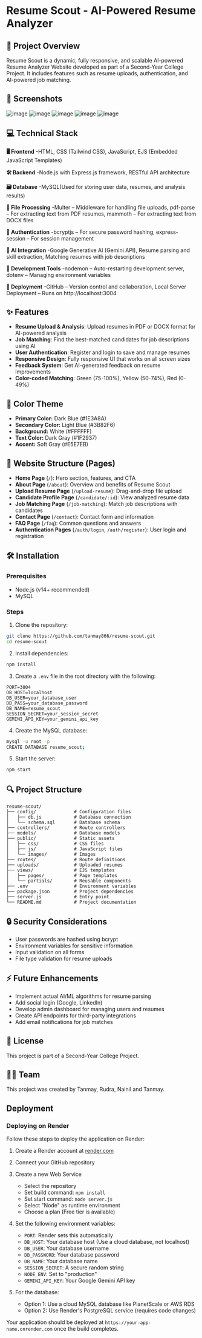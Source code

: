 # Resume Scout - AI-Powered Resume Analyzer

## 🚀 Project Overview
Resume Scout is a dynamic, fully responsive, and scalable AI-powered Resume Analyzer Website developed as part of a Second-Year College Project. It includes features such as resume uploads, authentication, and AI-powered job matching.

## 📸 Screenshots
![image](https://github.com/user-attachments/assets/16476c0c-9e94-4248-a2a7-e93850555911)
![image](https://github.com/user-attachments/assets/bcc25d08-8705-46c2-a1f9-70773d0caaf9)
![image](https://github.com/user-attachments/assets/ff008df0-7155-4966-b3dd-c3e44cb1b2df)
![image](https://github.com/user-attachments/assets/e7e44e2e-754e-47bc-88f0-c1d852f087f9)
![image](https://github.com/user-attachments/assets/b51b5604-dea9-4b30-888f-c620fbf729c8)






## 💻 Technical Stack
**🖥️ Frontend**
-HTML, CSS (Tailwind CSS), JavaScript, EJS (Embedded JavaScript Templates)

**🛠️ Backend**
-Node.js with Express.js framework, RESTful API architecture

**🗃️ Database**
-MySQL(Used for storing user data, resumes, and analysis results)

**📄 File Processing**
-Multer – Middleware for handling file uploads, pdf-parse – For extracting text from PDF resumes, mammoth – For extracting text from DOCX files

**🔐 Authentication**
-bcryptjs – For secure password hashing, express-session – For session management

**🤖 AI Integration**
-Google Generative AI (Gemini API), Resume parsing and skill extraction, Matching resumes with job descriptions

**🧰 Development Tools**
-nodemon – Auto-restarting development server, dotenv – Managing environment variables

**🚀 Deployment**
-GitHub – Version control and collaboration, Local Server Deployment – Runs on http://localhost:3004 

## ✨ Features
- **Resume Upload & Analysis**: Upload resumes in PDF or DOCX format for AI-powered analysis
- **Job Matching**: Find the best-matched candidates for job descriptions using AI
- **User Authentication**: Register and login to save and manage resumes
- **Responsive Design**: Fully responsive UI that works on all screen sizes
- **Feedback System**: Get AI-generated feedback on resume improvements
- **Color-coded Matching**: Green (75-100%), Yellow (50-74%), Red (0-49%)

## 🎨 Color Theme
- **Primary Color:** Dark Blue (#1E3A8A)
- **Secondary Color:** Light Blue (#3B82F6)
- **Background:** White (#FFFFFF)
- **Text Color:** Dark Gray (#1F2937)
- **Accent:** Soft Gray (#E5E7EB)

## 📌 Website Structure (Pages)
- **Home Page** (`/`): Hero section, features, and CTA
- **About Page** (`/about`): Overview and benefits of Resume Scout
- **Upload Resume Page** (`/upload-resume`): Drag-and-drop file upload
- **Candidate Profile Page** (`/candidate/:id`): View analyzed resume data
- **Job Matching Page** (`/job-matching`): Match job descriptions with candidates
- **Contact Page** (`/contact`): Contact form and information
- **FAQ Page** (`/faq`): Common questions and answers
- **Authentication Pages** (`/auth/login`, `/auth/register`): User login and registration

## 🛠️ Installation

### Prerequisites
- Node.js (v14+ recommended)
- MySQL

### Steps
1. Clone the repository:
```bash
git clone https://github.com/tanmay866/resume-scout.git
cd resume-scout
```

2. Install dependencies:
```bash
npm install
```

3. Create a `.env` file in the root directory with the following:
```
PORT=3004
DB_HOST=localhost
DB_USER=your_database_user
DB_PASS=your_database_password
DB_NAME=resume_scout
SESSION_SECRET=your_session_secret
GEMINI_API_KEY=your_gemini_api_key
```

4. Create the MySQL database:
```bash
mysql -u root -p
CREATE DATABASE resume_scout;
```

5. Start the server:
```bash
npm start
```

## 🔍 Project Structure
```
resume-scout/
├── config/              # Configuration files
│   ├── db.js            # Database connection
│   └── schema.sql       # Database schema
├── controllers/         # Route controllers
├── models/              # Database models
├── public/              # Static assets
│   ├── css/             # CSS files
│   ├── js/              # JavaScript files
│   └── images/          # Images
├── routes/              # Route definitions
├── uploads/             # Uploaded resumes
├── views/               # EJS templates
│   ├── pages/           # Page templates
│   └── partials/        # Reusable components
├── .env                 # Environment variables
├── package.json         # Project dependencies
├── server.js            # Entry point
└── README.md            # Project documentation
```

## 🔒 Security Considerations
- User passwords are hashed using bcrypt
- Environment variables for sensitive information
- Input validation on all forms
- File type validation for resume uploads

## ⚡ Future Enhancements
- Implement actual AI/ML algorithms for resume parsing
- Add social login (Google, LinkedIn)
- Develop admin dashboard for managing users and resumes
- Create API endpoints for third-party integrations
- Add email notifications for job matches

## 📄 License
This project is part of a Second-Year College Project.

## 👨‍💻 Team
This project was created by Tanmay, Rudra, Nainil and Tanmay.

## Deployment

### Deploying on Render

Follow these steps to deploy the application on Render:

1. Create a Render account at [render.com](https://render.com/)
2. Connect your GitHub repository
3. Create a new Web Service
   - Select the repository
   - Set build command: `npm install`
   - Set start command: `node server.js`
   - Select "Node" as runtime environment
   - Choose a plan (Free tier is available)

4. Set the following environment variables:
   - `PORT`: Render sets this automatically
   - `DB_HOST`: Your database host (Use a cloud database, not localhost)
   - `DB_USER`: Your database username
   - `DB_PASSWORD`: Your database password
   - `DB_NAME`: Your database name
   - `SESSION_SECRET`: A secure random string
   - `NODE_ENV`: Set to "production"
   - `GEMINI_API_KEY`: Your Google Gemini API key

5. For the database:
   - Option 1: Use a cloud MySQL database like PlanetScale or AWS RDS
   - Option 2: Use Render's PostgreSQL service (requires code changes)

Your application should be deployed at `https://your-app-name.onrender.com` once the build completes.

